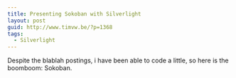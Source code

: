 ```yaml
---
title: Presenting Sokoban with Silverlight
layout: post
guid: http://www.timvw.be/?p=1368
tags:
  - Silverlight
---
```

Despite the blablah postings, i have been able to code a little, so here is the boomboom: Sokoban.

<div id="silverlightControlHost">
  <br />
</div>
